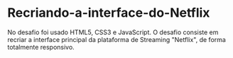# Recriando-a-interface-do-Netflix

No desafio foi usado HTML5, CSS3 e JavaScript. O desafio consiste em recriar a interface principal da plataforma de Streaming "Netflix", de forma totalmente responsivo. 
